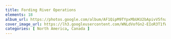 ```yaml
---
title: Fording River Operations
elements: 18
album_url: https://photos.google.com/album/AF1QipM9TYpxMbUKU2bApivV5fna_q0RKGfmZFXakCP0
cover_image_url: https://lh3.googleusercontent.com/WNLdVofGn2-EIoR3T1fW4oxAJrHZS2U1GswMoaW8EeIIkbHm5Uh1USHJh6uVXeoojJmQ0EGABNnQzFeVwguETShV5uLTOt0_9QMnxJ-vefhM6P8VKJPiGruieZHoNgnBxQsIc1IA4ttT0e8GQaZVSd_cHYNpjHTyMK63eCkc8kqIObSrLjMc3Ud-9jmE__XL4xPVZYNWcUlQUb3YMzG0-AZgvfAL-gc81NHV0wQPY1t8SYTnakNa-edGisN0qLOyJI28_T6LvRbOtShR7Pp7QXqqDwcozPyzst8kuSzK9EApkF6h0keOy-Gq9VHkpTgnIvvEaj0FuvqnogJXxiej7Bq6867tve0ghP0L-Jo8rA_k6SlCirwDXEmIdpeFzgh6n-GouyVxvMabHN0j5erhpcpa7B_3d6Oa0dBwMGqVnp8zslWmPu2t0ItTTXMjoBN132RqjBSJbZP1RpkV8s7OjdJAquoeoLIQLG4PU4v1Leeqo3KhuFbNCpBD_w2ee3RPlzDrxytGxRkuOcPpl1kithZi4DZtdr8QG0h4-C5cEuXLUd_U3MhBu8DZglgeJ_wzV5nBGozbj-rSYY_vVFmqlkfU2SCYtgAcQ7uHze0HYed3dq8j5FxGReFAzqwFEzSMl8aGj7kaC8XhT2f7c6CnmLsbHs_zR28J09fq5d-Vr1gFouj-s7I4Hs0=s218-p-k-no
categories: [ North America, Canada ]
---
```

